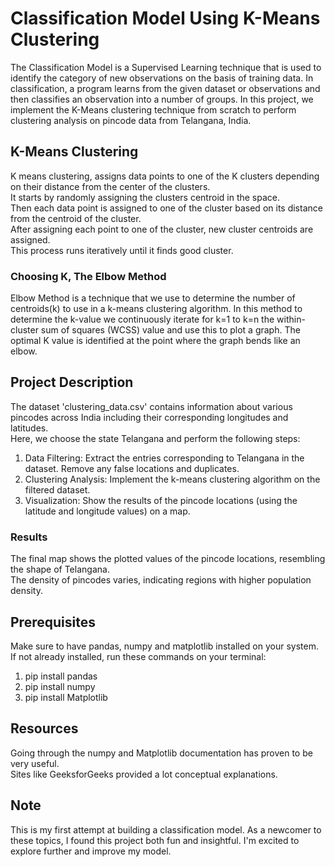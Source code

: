 # Classification Model Using K-Means Clustering

The Classification Model is a Supervised Learning technique that is used to identify the category of new observations on the basis of training data. In classification, a program learns from the given dataset or observations and then classifies an observation into a number of groups. In this project, we implement the K-Means clustering technique from scratch to perform clustering analysis on pincode data from Telangana, India.

## K-Means Clustering

K means clustering, assigns data points to one of the K clusters depending on their distance from the center of the clusters.  
It starts by randomly assigning the clusters centroid in the space.  
Then each data point is assigned to one of the cluster based on its distance from the centroid of the cluster.  
After assigning each point to one of the cluster, new cluster centroids are assigned.  
This process runs iteratively until it finds good cluster.

### Choosing K, The Elbow Method

Elbow Method is a technique that we use to determine the number of centroids(k) to use in a k-means clustering algorithm.  In this method to determine the k-value we continuously iterate for k=1 to k=n the within-cluster sum of squares (WCSS) value and use this to plot a graph. The optimal K value is identified at the point where the graph bends like an elbow.

## Project Description

The dataset 'clustering_data.csv' contains information about various pincodes across India including their corresponding longitudes and latitudes.   
Here, we choose the state Telangana and perform the following steps:   
1. Data Filtering: Extract the entries corresponding to Telangana in the dataset. Remove any false locations and duplicates.     
2. Clustering Analysis: Implement the k-means clustering algorithm on the filtered dataset.
3. Visualization: Show the results of the pincode locations (using the latitude and longitude values) on a map.

### Results

The final map shows the plotted values of the pincode locations, resembling the shape of Telangana.  
The density of pincodes varies, indicating regions with higher population density.

## Prerequisites

Make sure to have pandas, numpy and matplotlib installed on your system.  
If not already installed, run these commands on your terminal:  
1. pip install pandas  
2. pip install numpy
3. pip install Matplotlib

## Resources

Going through the numpy and Matplotlib documentation has proven to be very useful.  
Sites like GeeksforGeeks provided a lot conceptual explanations.  

## Note

This is my first attempt at building a classification model. As a newcomer to these topics, I found this project both fun and insightful. I'm excited to explore further and improve my model.
